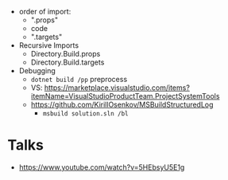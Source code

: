 * order of import:
  * ".props"
  * code
  * ".targets"
* Recursive Imports
  * Directory.Build.props
  * Directory.Build.targets
* Debugging
  * `dotnet build /pp` preprocess
  * VS: https://marketplace.visualstudio.com/items?itemName=VisualStudioProductTeam.ProjectSystemTools
  * https://github.com/KirillOsenkov/MSBuildStructuredLog
    * `msbuild solution.sln /bl`
  

# Talks

 * https://www.youtube.com/watch?v=5HEbsyU5E1g

